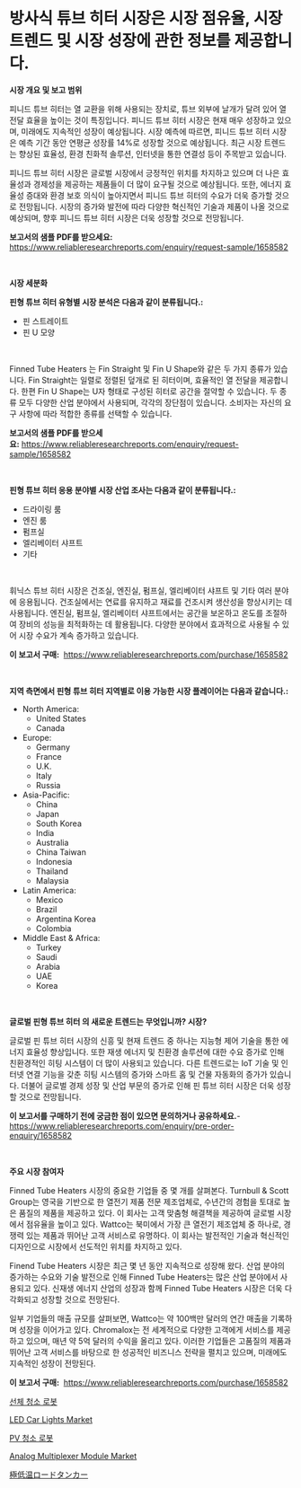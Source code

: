 <p><h1>방사식 튜브 히터 시장은 시장 점유율, 시장 트렌드 및 시장 성장에 관한 정보를 제공합니다.</h1></p><p><strong>시장 개요 및 보고 범위</strong></p>
<p><p>피니드 튜브 히터는 열 교환을 위해 사용되는 장치로, 튜브 외부에 날개가 달려 있어 열 전달 효율을 높이는 것이 특징입니다. 피니드 튜브 히터 시장은 현재 매우 성장하고 있으며, 미래에도 지속적인 성장이 예상됩니다. 시장 예측에 따르면, 피니드 튜브 히터 시장은 예측 기간 동안 연평균 성장률 14%로 성장할 것으로 예상됩니다. 최근 시장 트렌드는 향상된 효율성, 환경 친화적 솔루션, 인터넷을 통한 연결성 등이 주목받고 있습니다. </p><p>피니드 튜브 히터 시장은 글로벌 시장에서 긍정적인 위치를 차지하고 있으며 더 나은 효율성과 경제성을 제공하는 제품들이 더 많이 요구될 것으로 예상됩니다. 또한, 에너지 효율성 증대와 환경 보호 의식이 높아지면서 피니드 튜브 히터의 수요가 더욱 증가할 것으로 전망됩니다. 시장의 증가와 발전에 따라 다양한 혁신적인 기술과 제품이 나올 것으로 예상되며, 향후 피니드 튜브 히터 시장은 더욱 성장할 것으로 전망됩니다.</p></p>
<p><strong>보고서의 샘플 PDF를 받으세요:</strong> <a href="https://www.reliableresearchreports.com/enquiry/request-sample/1658582">https://www.reliableresearchreports.com/enquiry/request-sample/1658582</a></p>
<p>&nbsp;</p>
<p><strong>시장 세분화</strong></p>
<p><strong>핀형 튜브 히터 유형별 시장 분석은 다음과 같이 분류됩니다.:</strong></p>
<p><ul><li>핀 스트레이트</li><li>핀 U 모양</li></ul></p>
<p>&nbsp;</p>
<p><p>Finned Tube Heaters 는 Fin Straight 및 Fin U Shape와 같은 두 가지 종류가 있습니다. Fin Straight는 일렬로 정렬된 덮개로 된 히터이며, 효율적인 열 전달을 제공합니다. 한편 Fin U Shape는 U자 형태로 구성된 히터로 공간을 절약할 수 있습니다. 두 종류 모두 다양한 산업 분야에서 사용되며, 각각의 장단점이 있습니다. 소비자는 자신의 요구 사항에 따라 적합한 종류를 선택할 수 있습니다.</p></p>
<p><strong>보고서의 샘플 PDF를 받으세요:</strong>&nbsp;<a href="https://www.reliableresearchreports.com/enquiry/request-sample/1658582">https://www.reliableresearchreports.com/enquiry/request-sample/1658582</a></p>
<p>&nbsp;</p>
<p><strong> 핀형 튜브 히터 응용 분야별 시장 산업 조사는 다음과 같이 분류됩니다.:</strong></p>
<p><ul><li>드라이링 룸</li><li>엔진 룸</li><li>펌프실</li><li>엘리베이터 샤프트</li><li>기타</li></ul></p>
<p>&nbsp;</p>
<p><p>휘닉스 튜브 히터 시장은 건조실, 엔진실, 펌프실, 엘리베이터 샤프트 및 기타 여러 분야에 응용됩니다. 건조실에서는 연료를 유지하고 재료를 건조시켜 생산성을 향상시키는 데 사용됩니다. 엔진실, 펌프실, 엘리베이터 샤프트에서는 공간을 보온하고 온도를 조절하여 장비의 성능을 최적화하는 데 활용됩니다. 다양한 분야에서 효과적으로 사용될 수 있어 시장 수요가 계속 증가하고 있습니다.</p></p>
<p><strong>이 보고서 구매:</strong>&nbsp; <a href="https://www.reliableresearchreports.com/purchase/1658582">https://www.reliableresearchreports.com/purchase/1658582</a></p>
<p>&nbsp;</p>
<p><strong>지역 측면에서 핀형 튜브 히터 지역별로 이용 가능한 시장 플레이어는 다음과 같습니다.:</strong></p>
<p><ul>
    <li>
        North America:
        <ul>
            <li>United States</li>
            <li>Canada</li>
        </ul>
    </li>
    <li>
        Europe:
        <ul>
            <li>Germany</li>
            <li>France</li>
            <li>U.K.</li>
            <li>Italy</li>
            <li>Russia</li>
        </ul>
    </li>
    <li>
        Asia-Pacific:
        <ul>
            <li>China</li>
            <li>Japan</li>
            <li>South Korea</li>
            <li>India</li>
            <li>Australia</li>
            <li>China Taiwan</li>
            <li>Indonesia</li>
            <li>Thailand</li>
            <li>Malaysia</li>
        </ul>
    </li>
    <li>
        Latin America:
        <ul>
            <li>Mexico</li>
            <li>Brazil</li>
            <li>Argentina Korea</li>
            <li>Colombia</li>
        </ul>
    </li>
    <li>
        Middle East & Africa:
        <ul>
            <li>Turkey</li>
            <li>Saudi</li>
            <li>Arabia</li>
            <li>UAE</li>
            <li>Korea</li>
        </ul>
    </li>
    </ul></p>
<p>&nbsp;</p>
<p><strong>글로벌 핀형 튜브 히터 의 새로운 트렌드는 무엇입니까? 시장?</strong></p>
<p><p>글로벌 핀 튜브 히터 시장의 신흥 및 현재 트렌드 중 하나는 지능형 제어 기술을 통한 에너지 효율성 향상입니다. 또한 재생 에너지 및 친환경 솔루션에 대한 수요 증가로 인해 친환경적인 히팅 시스템이 더 많이 사용되고 있습니다. 다른 트렌드로는 IoT 기술 및 인터넷 연결 기능을 갖춘 히팅 시스템의 증가와 스마트 홈 및 건물 자동화의 증가가 있습니다. 더불어 글로벌 경제 성장 및 산업 부문의 증가로 인해 핀 튜브 히터 시장은 더욱 성장할 것으로 전망됩니다.</p></p>
<p><strong>이 보고서를 구매하기 전에 궁금한 점이 있으면 문의하거나 공유하세요.</strong>- <a href="https://www.reliableresearchreports.com/enquiry/pre-order-enquiry/1658582">https://www.reliableresearchreports.com/enquiry/pre-order-enquiry/1658582</a></p>
<p>&nbsp;</p>
<p><strong>주요 시장 참여자</strong></p>
<p><p>Finned Tube Heaters 시장의 중요한 기업들 중 몇 개를 살펴본다. Turnbull & Scott Group는 영국을 기반으로 한 열전기 제품 전문 제조업체로, 수년간의 경험을 토대로 높은 품질의 제품을 제공하고 있다. 이 회사는 고객 맞춤형 해결책을 제공하여 글로벌 시장에서 점유율을 높이고 있다. Wattco는 북미에서 가장 큰 열전기 제조업체 중 하나로, 경쟁력 있는 제품과 뛰어난 고객 서비스로 유명하다. 이 회사는 발전적인 기술과 혁신적인 디자인으로 시장에서 선도적인 위치를 차지하고 있다.</p><p>Finend Tube Heaters 시장은 최근 몇 년 동안 지속적으로 성장해 왔다. 산업 분야의 증가하는 수요와 기술 발전으로 인해 Finned Tube Heaters는 많은 산업 분야에서 사용되고 있다. 신재생 에너지 산업의 성장과 함께 Finned Tube Heaters 시장은 더욱 다각화되고 성장할 것으로 전망된다.</p><p>일부 기업들의 매출 규모를 살펴보면, Wattco는 약 100백만 달러의 연간 매출을 기록하며 성장을 이어가고 있다. Chromalox는 전 세계적으로 다양한 고객에게 서비스를 제공하고 있으며, 매년 약 5억 달러의 수익을 올리고 있다. 이러한 기업들은 고품질의 제품과 뛰어난 고객 서비스를 바탕으로 한 성공적인 비즈니스 전략을 펼치고 있으며, 미래에도 지속적인 성장이 전망된다.</p></p>
<p><strong>이 보고서 구매:</strong>&nbsp;&nbsp;<a href="https://www.reliableresearchreports.com/purchase/1658582">https://www.reliableresearchreports.com/purchase/1658582</a></p>
<p><p><a href="https://github.com/JackieFauhey9089475/Market-Research-Report-List-1/blob/main/299259312318.md">선체 청소 로봇</a></p><p><a href="https://issuu.com/reportprime-2/docs/led-car-lights-market-size-2030.pptx">LED Car Lights Market</a></p><p><a href="https://github.com/sougarounis/Market-Research-Report-List-3/blob/main/632761512319.md">PV 청소 로봇</a></p><p><a href="https://github.com/julyju69/Market-Research-Report-List-2/blob/main/analog-multiplexer-module-market.md">Analog Multiplexer Module Market</a></p><p><a href="https://github.com/CloydAbbott2023/Market-Research-Report-List-1/blob/main/672459713501.md">極低温ロードタンカー</a></p></p>
